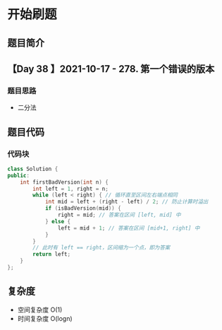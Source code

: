 # 开始刷题

## 题目简介

 【Day 38 】2021-10-17 - 278. 第一个错误的版本
-------------------


### 题目思路

+ 二分法


## 题目代码
### 代码块
``` c++
class Solution {
public:
    int firstBadVersion(int n) {
        int left = 1, right = n;
        while (left < right) { // 循环直至区间左右端点相同
            int mid = left + (right - left) / 2; // 防止计算时溢出
            if (isBadVersion(mid)) {
                right = mid; // 答案在区间 [left, mid] 中
            } else {
                left = mid + 1; // 答案在区间 [mid+1, right] 中
            }
        }
        // 此时有 left == right，区间缩为一个点，即为答案
        return left;
    }
};

```

## 复杂度
+ 空间复杂度 O(1) 
+ 时间复杂度 O(logn)
